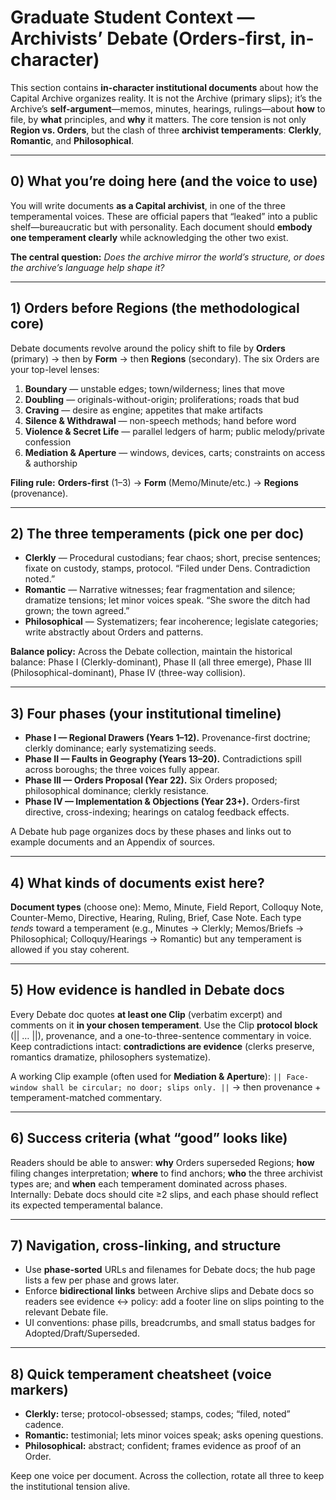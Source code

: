 # Graduate Student Context — **Archivists’ Debate** (Orders-first, in-character)

This section contains **in-character institutional documents** about how the Capital Archive organizes reality. It is not the Archive (primary slips); it’s the Archive’s **self-argument**—memos, minutes, hearings, rulings—about **how** to file, by **what** principles, and **why** it matters. The core tension is not only **Region vs. Orders**, but the clash of three **archivist temperaments**: **Clerkly**, **Romantic**, and **Philosophical**.

---

## 0) What you’re doing here (and the voice to use)

You will write documents **as a Capital archivist**, in one of the three temperamental voices. These are official papers that “leaked” into a public shelf—bureaucratic but with personality. Each document should **embody one temperament clearly** while acknowledging the other two exist.

**The central question:**
*Does the archive mirror the world’s structure, or does the archive’s language help shape it?*

---

## 1) Orders before Regions (the methodological core)

Debate documents revolve around the policy shift to file by **Orders** (primary) → then by **Form** → then **Regions** (secondary). The six Orders are your top-level lenses:

1. **Boundary** — unstable edges; town/wilderness; lines that move
2. **Doubling** — originals-without-origin; proliferations; roads that bud
3. **Craving** — desire as engine; appetites that make artifacts
4. **Silence & Withdrawal** — non-speech methods; hand before word
5. **Violence & Secret Life** — parallel ledgers of harm; public melody/private confession
6. **Mediation & Aperture** — windows, devices, carts; constraints on access & authorship

**Filing rule:** **Orders-first** (1–3) → **Form** (Memo/Minute/etc.) → **Regions** (provenance).

---

## 2) The three temperaments (pick one per doc)

* **Clerkly** — Procedural custodians; fear chaos; short, precise sentences; fixate on custody, stamps, protocol. “Filed under Dens. Contradiction noted.”
* **Romantic** — Narrative witnesses; fear fragmentation and silence; dramatize tensions; let minor voices speak. “She swore the ditch had grown; the town agreed.”
* **Philosophical** — Systematizers; fear incoherence; legislate categories; write abstractly about Orders and patterns.

**Balance policy:** Across the Debate collection, maintain the historical balance:
Phase I (Clerkly-dominant), Phase II (all three emerge), Phase III (Philosophical-dominant), Phase IV (three-way collision).

---

## 3) Four phases (your institutional timeline)

* **Phase I — Regional Drawers (Years 1–12).** Provenance-first doctrine; clerkly dominance; early systematizing seeds.
* **Phase II — Faults in Geography (Years 13–20).** Contradictions spill across boroughs; the three voices fully appear.
* **Phase III — Orders Proposal (Year 22).** Six Orders proposed; philosophical dominance; clerkly resistance.
* **Phase IV — Implementation & Objections (Year 23+).** Orders-first directive, cross-indexing; hearings on catalog feedback effects.

A Debate hub page organizes docs by these phases and links out to example documents and an Appendix of sources.

---

## 4) What kinds of documents exist here?

**Document types** (choose one): Memo, Minute, Field Report, Colloquy Note, Counter-Memo, Directive, Hearing, Ruling, Brief, Case Note.
Each type *tends* toward a temperament (e.g., Minutes → Clerkly; Memos/Briefs → Philosophical; Colloquy/Hearings → Romantic) but any temperament is allowed if you stay coherent.

---

## 5) How evidence is handled in Debate docs

Every Debate doc quotes **at least one Clip** (verbatim excerpt) and comments on it **in your chosen temperament**. Use the Clip **protocol block** (|| … ||), provenance, and a one-to-three-sentence commentary in voice. Keep contradictions intact: **contradictions are evidence** (clerks preserve, romantics dramatize, philosophers systematize).

A working Clip example (often used for **Mediation & Aperture**):
`|| Face-window shall be circular; no door; slips only. ||` → then provenance + temperament-matched commentary.

---

## 6) Success criteria (what “good” looks like)

Readers should be able to answer: **why** Orders superseded Regions; **how** filing changes interpretation; **where** to find anchors; **who** the three archivist types are; and **when** each temperament dominated across phases. Internally: Debate docs should cite ≥2 slips, and each phase should reflect its expected temperamental balance.

---

## 7) Navigation, cross-linking, and structure

* Use **phase-sorted** URLs and filenames for Debate docs; the hub page lists a few per phase and grows later.
* Enforce **bidirectional links** between Archive slips and Debate docs so readers see evidence ↔ policy: add a footer line on slips pointing to the relevant Debate file.
* UI conventions: phase pills, breadcrumbs, and small status badges for Adopted/Draft/Superseded.

---

## 8) Quick temperament cheatsheet (voice markers)

* **Clerkly:** terse; protocol-obsessed; stamps, codes; “filed, noted” cadence.
* **Romantic:** testimonial; lets minor voices speak; asks opening questions.
* **Philosophical:** abstract; confident; frames evidence as proof of an Order.

Keep one voice per document. Across the collection, rotate all three to keep the institutional tension alive.